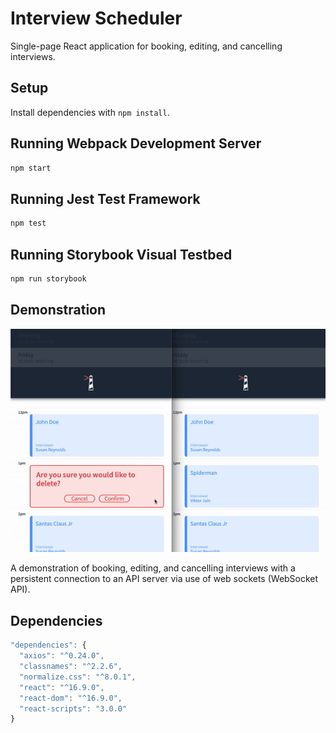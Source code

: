 # Interview Scheduler
Single-page React application for booking, editing, and cancelling interviews.

## Setup

Install dependencies with `npm install`.

## Running Webpack Development Server

```sh
npm start
```

## Running Jest Test Framework

```sh
npm test
```

## Running Storybook Visual Testbed

```sh
npm run storybook
```

## Demonstration
!["Application Demo"](https://github.com/TommyMynnSon/scheduler/blob/master/docs/ezgif.com-gif-maker.gif)

A demonstration of booking, editing, and cancelling interviews with a persistent connection to an API server via use of web sockets (WebSocket API).

## Dependencies
```javascript
"dependencies": {
  "axios": "^0.24.0",
  "classnames": "^2.2.6",
  "normalize.css": "^8.0.1",
  "react": "^16.9.0",
  "react-dom": "^16.9.0",
  "react-scripts": "3.0.0"
}
```
